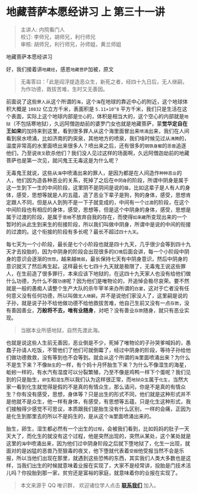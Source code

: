 # 地藏菩萨本愿经讲习 上 第三十一讲

> 主讲人: 内院看门人 <br />
> 校订: 李师兄，胡师兄，利行师兄 <br />
> 审核: 胡师兄，利行师兄，孙师姐，黄兰师姐 <br />

地藏菩萨本愿经讲习

好，我们接着讲`地藏经`，感恩`地藏菩萨`加被，原文

> 无毒答曰：「此是阎浮提造恶众生，新死之者，经四十九日后，无人继嗣，为作功德，救拔苦难，生时又无善因。

前面说了这些`罪人`从这个所谓的`海`，这个`海`在地球的靠近中心的附近，这个地球体积大概是 `10832` 亿立方千米，表面积是 `5.11×10^8` 平方千米，我们只是生活在这个表面，实际上这个地球内部是`空心`的，体积是相当大的，这个空心的内部就是`地狱`（不包括寒地狱），久远阿僧迦劫前的婆罗门女也就是地藏菩萨，蒙**觉华定自在王如来**的加持来到这里，看到很多罪人从这个海里面冒出来`喷涌`出来，我们在人间看到泉水喷涌，比如济南的趵突泉，其他地方的喷泉，我们啥时候见过从`沸腾`的，温度非常高的水里面喷出来很多人？喷出来之后，还有很多的`钢铁身躯`的`恶兽`追逐他们，乃至说`夜叉`砍杀他们？我们没人见过这样的场面啊，久远阿僧迦劫前的地藏菩萨也是第一次见，就问鬼王无毒这是为什么呢？

无毒鬼王就说，这些从`海`中喷涌出来的罪人，是因为都是在人间造作`种种恶业`的人，他们因为造各种恶业的关系，死掉了之后在`中阴身`的阶段，所谓中阴身是属于这一生到下一生的中间阶段，这里阴不是阴间是说的`蕴`，比如这辈子是人有人的身体，感受，思想等就是人的五蕴，造了恶业下辈子是狗，狗的身体，感受，思想肯定跟人不同，但是从人到狗不是一下子就变成的，中间有一个`过渡`的阶段，在这个中间阶段也有相应的身体，感受，思想等，但是这个中阴身的身体，感受，思想是属于过渡的阶段，是属于`意根`不放弃自我的存在，而使得`如来藏`所变现出来的一个暂时的从此生到来生的衔接阶段，所以我们叫做中阴身，所谓中是说的中间的衔接的过渡的。这个衔接的阶段有多长呢？最长不超过`四十九天`。

每七天为一个小阶段，最长是七个小阶段也就是四十九天，几乎很少会等到四十九天才去投胎的，因为中阴身的阶段会出现很多的`幻境`后面会讲，每一个小阶段中阴身的意识会逐渐的`恍惚`，越来越`微弱`，最长保持七天有中阴身意识，然后中阴身的意识就灭了然后再生起，这样最长七七四十九天就是极限了，无毒鬼王说这些罪人，在生前造了很多罪行，本来应该下地狱的，在这四十九天家人也没有给他们做什么功德，为什么不做`功德`呢？因为他们是唯物论的，开追悼会极尽哀荣。要不然就是一般的愚痴人请整个生产大队的杀牛宰羊来办所谓的`白宴`，这对于亡者没有任何意义没有任何功德，所以叫做`无人继嗣`，并不是说他们家没人了，这里嗣是说的子孙，就是说子孙不给他做功德不给他救拔苦难，他自己生前又没有一点`存款`，没有善因善业，**万般将不去，唯有业随身**，对吧？没有善业`存款`随身，就只有恶业实现。

> 当据本业所感地狱，自然先渡此海。

也就是说这些人生前无善因，恶业倒是不少，死掉了唯物论的子孙哭爹喊妈的，愚蠢子孙请人吃饭，不管他们了他们可就倒霉了，经过中阴身的阶段，等待子孙给他们做功德救救，没有等到也不会等到。就会从这个所谓的`海`里面喷涌出来？为什么不是生下来？不像`胎生`的一样，有个妈十月怀胎生下来？为什么不像湿生的海星，蚯蚓一样的，有水汽有湿度可以分裂繁殖，乃至不像是鸡鸭一样下个蛋呢？我们见到的只是胎生，`卵生`和`湿生`所以我们认为这样很正常，而`地狱众生`属于`化生`，当然大家一看到化生就觉得是假的不是真的有情众生，那么请问，你是不是真的有情众生？你有没有感受，思想，身体等？只是出生的形式不同，他们就是这种形式并不是他就不是众生，他一样有身体，有感受，有思想等五蕴，只是化生这种形式，我们接触得少感觉不可思议，本质跟我们是胎生没有什么区别，一样的会痛，正因为是化生到那里去的所以不是妈生的，是从这个`海`里面喷涌出来的。

胎生，卵生，湿生都必然有一个出生的`过程`，会被我们看到，比如妈妈的肚子一天天大了，而化生的就没有这个过程，他是突然出现的，突然从某处，这个某处就是这里的`海`中喷涌出来，因为他们过中阴身阶段之后就下堕地狱了，化生一出现，就面对的是凶猛的恶兽乃至狠毒的夜叉，他下堕就代表着`受报`他受报当然不会是乐报，所以当他们出现在那里，就遇到这些恐怖的东西，其实我们人类大多数也是这样，当我们出生的时候就意味着业报在实现了，大家不是经常讲，投胎是门技术活儿吗？你投胎到那一家，贫穷还是富裕的家庭，就意味着你的业报在实现了。

> 本文来源于 QQ 唯识群， 欢迎诸位学人点击 **[联系我们](https://mp.weixin.qq.com/s/lZCfWjmLjgNR165Tx4_bCQ)** 加入。
